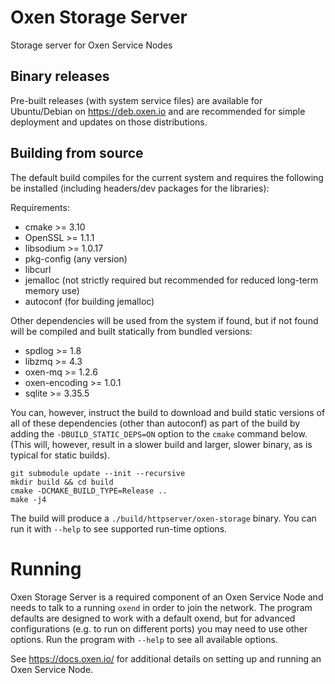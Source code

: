 # Oxen Storage Server

Storage server for Oxen Service Nodes

## Binary releases

Pre-built releases (with system service files) are available for Ubuntu/Debian on
https://deb.oxen.io and are recommended for simple deployment and updates on those distributions.

## Building from source

The default build compiles for the current system and requires the following be installed (including
headers/dev packages for the libraries):

Requirements:
* cmake >= 3.10
* OpenSSL >= 1.1.1
* libsodium >= 1.0.17
* pkg-config (any version)
* libcurl
* jemalloc (not strictly required but recommended for reduced long-term memory use)
* autoconf (for building jemalloc)

Other dependencies will be used from the system if found, but if not found will be compiled and
built statically from bundled versions:
* spdlog >= 1.8
* libzmq >= 4.3
* oxen-mq >= 1.2.6
* oxen-encoding >= 1.0.1
* sqlite >= 3.35.5

You can, however, instruct the build to download and build static versions of all of these
dependencies (other than autoconf) as part of the build by adding the `-DBUILD_STATIC_DEPS=ON`
option to the `cmake` command below.  (This will, however, result in a slower build and larger,
slower binary, as is typical for static builds).

```
git submodule update --init --recursive
mkdir build && cd build
cmake -DCMAKE_BUILD_TYPE=Release ..
make -j4
```

The build will produce a `./build/httpserver/oxen-storage` binary.  You can run it with `--help` to
see supported run-time options.

# Running

Oxen Storage Server is a required component of an Oxen Service Node and needs to talk to a running
`oxend` in order to join the network.  The program defaults are designed to work with a default
oxend, but for advanced configurations (e.g. to run on different ports) you may need to use other
options.  Run the program with `--help` to see all available options.

See https://docs.oxen.io/ for additional details on setting up and running an Oxen Service Node.
